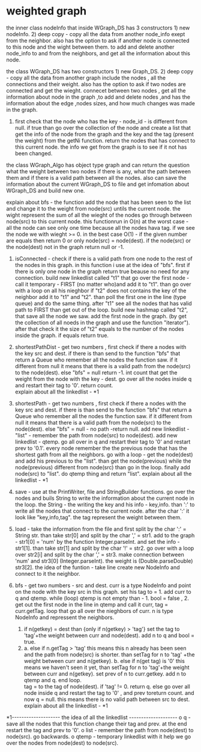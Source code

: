 # weighted graph

the inner class nodeInfo that inside WGraph_DS has 3 constructors 
	1) new nodeInfo. 
	2) deep copy - copy all the data from another node_info exept from the neighbor.
	also has the option to ask if another node is connected to this node and the wight between them. 
	to add and delete another node_info to and from the neighbors, and get all the information
	about this node.

the class WGraph_DS has two constructors 
	1) new Graph_DS. 
	2) deep copy - copy all the data from another graph include the nodes , all the connections
	     and their weight.
	also has the option to ask if two nodes are connected and get the wieght. connecet between two nodes ,
	get all the information about node in the graph ,to add and delete nodes ,and has the information 
	about the edge ,nodes sizes, and how much changes was made in the graph.

1. first check that the node who has the key - node_id - is different from null. if true than go over the collection 
of the node and create a list that get the info of the node from the graph and the key and the tag (present the weight) from the getNi function.
return the nodes that has connect to this current node.
the info we get from the graph is to see if it not has been changed.

the class WGraph_Algo  has object type graph and can return the question what the weight between two nodes if there is
any, what the path between them and if there is a valid path between all the nodes.
also can save the information about the current WGraph_DS to file and get infomation about WGraph_DS and build new one.  

explain about bfs -
the function add the node that has been seen to the list and change it to the weight from node(src) untils the current node. the wight represent the sum of all the wieght of the nodes go through between node(src) to this current node.
this functionrun in O(n) at the worst case - all the node can see only one time because all the nodes hava tag. if we see the node we with wieght >= 0.
 in the best case O(1) - if the given number are equals then return 0 or only node(src) = node(dest). if the node(src) or the node(dest) not in the graph return null or -1.

1. isConnected - check if there is a valid path from one node to the rest of the nodes in this graph. in this function i use at the idea of "bfs". 
first if there is only one node in the graph return true beause no need for any connection.
build new linkedlist called "t1" that go over the first node - call it temporary - FIRST (no matter who)and add it to "t1". than go over with a loop on all his nieghbor if "t2" does not contains the key of the neighbor add it to "t1" and "t2". than poll the first one in the line (type queue) and do the same thing. after "t1" see all the nodes that has valid path to FIRST than get out of the loop. 
build new hashmap called "t2", that save all the node we saw. add the first node in the graph. (by get the collection of all noeds in the graph and use the function "iterator").
after that check it the size of "t2" equals to the number of the nodes inside the graph. if equals return true.


2. shortestPathDist - get two numbers , first check if there a nodes with the key src and dest. if there is than send to the function "bfs" that return a Queue who remember all the nodes the function saw. if it different from null it means that there is a valid path from the node(src) to the node(dest). else "bfs" = null return -1.
int count that get the weight from the node with the key - dest. go over all the nodes inside q and restart their tag to '0'. return count.  
explain about all the linkedlist - *1	

3. shortestPath -  get two numbers , first check if there a nodes with the key src and dest. if there is than send to the function "bfs" that return a Queue who remember all the nodes the function saw. if it different from null it means that there is a valid path from the node(src) to the node(dest). else "bfs" = null - no path -return null.
add new linkedlist - "list" - remember the path from node(src) to node(dest).
add new linkedlist - qtemp. go all over in q and restart their tag to '0' and restart prev to '0.1'. 
every node remember the the previous node that has the shortest gath from all the neighbors. 
go with a loop - get the node(dest) and add his previous to the "list". than get the node(previous) while the node(previous) different from node(src) than go in the loop.
finally add node(src) to "list". 
do qtemp thing and return "list".
explain about all the linkedlist - *1

4. save - use at the PrintWriter, file and StringBuilder functions.
go over the nodes and buils String to write the information about the current node in the loop. 
the String - the writing the key and his info - key,info. than ':' to write all the nodes that connect to the current node. 
after the char ':' it look like "key,info,tag". the tag represent the weight between them.  

5. load - take the information from the file and first split by the char ':' = String str.
than take str[0] and split by the char ',' = str1.
add to the graph - str1[0] = 'num' by the function Integer.parseInt. and set the info - str1[1].
than take str[1] and split by the char '!' = str2.
go over with a loop over str2[i] and split by the char ',' = str3. 
make connection between 'num' and str3[0] (Integer.parseInt). the weight is (Double.parseDouble) str3[2].
the idea of the funtion - take line create new NodeInfo and connect to it the neighbor. 

6. bfs - get two numbers - src and dest. curr is a type NodeInfo and point on the node with the key src in this graph. set his tag to = 1. 
add curr to q and qtemp. while (loop) qtemp is not empty than - 1. bool = false , 2. get out the first node in the line in qtemp and call it curr, tag = curr.getTag. 
loop that go all over the nieghbors of curr. n is type NodeInfo and repressent the neighbors. 
	1) if n(getkey) = dest than {only if n(getkey) > 'tag'} set the tag to 'tag'+the weight between curr and node(dest). add n to q and bool = true. 
	2)	a. else if n.getTag > 'tag' this means this n already has been seen and the path from node(src) is shorter. than setTag for n to 'tag' +the weight between curr and n(getkey). 
		b. else if n(get tag) is '0' this means we haven't seen it yet, than setTag for n to 'tag'+the weight between curr and n(getkey). set prev of n to curr.getkey.
			add n to qtemp and q.
end loop.	
tag = to the tag of node(dest). if 'tag' != 0. return q.
else go over all node inside q and restart the tag to '0' , and prev toreturn count. and now q = null.
this means there is no valid path between src to dest.
explain about all the linkedlist - *1

*1-------------------- the idea of all the linkedlist -------------------- 
o	q - save all the nodes that this function change their tag and prev. at the end restart the tag and prev to '0'.
o	list - remember the path from node(dest) to node(src). go backwards.
o	qtemp - temporary linkedlist with it help we go over the nodes from node(dest) to node(src). 

